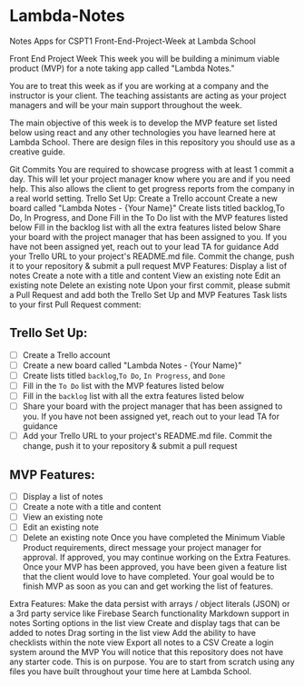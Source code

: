 # Lambda-Notes
Notes Apps for CSPT1 Front-End-Project-Week at Lambda School 


Front End Project Week
This week you will be building a minimum viable product (MVP) for a note taking app called "Lambda Notes."

You are to treat this week as if you are working at a company and the instructor is your client. The teaching assistants are acting as your project managers and will be your main support throughout the week.

The main objective of this week is to develop the MVP feature set listed below using react and any other technologies you have learned here at Lambda School. There are design files in this repository you should use as a creative guide.

Git Commits
You are required to showcase progress with at least 1 commit a day. This will let your project manager know where you are and if you need help. This also allows the client to get progress reports from the company in a real world setting.
Trello Set Up:
 Create a Trello account
 Create a new board called "Lambda Notes - {Your Name}"
 Create lists titled backlog,To Do, In Progress, and Done
 Fill in the To Do list with the MVP features listed below
 Fill in the backlog list with all the extra features listed below
 Share your board with the project manager that has been assigned to you. If you have not been assigned yet, reach out to your lead TA for guidance
 Add your Trello URL to your project's README.md file. Commit the change, push it to your repository & submit a pull request
MVP Features:
 Display a list of notes
 Create a note with a title and content
 View an existing note
 Edit an existing note
 Delete an existing note
Upon your first commit, please submit a Pull Request and add both the Trello Set Up and MVP Features Task lists to your first Pull Request comment:

## Trello Set Up:
* [ ] Create a Trello account
* [ ] Create a new board called "Lambda Notes - {Your Name}"
* [ ] Create lists titled `backlog`,`To Do`, `In Progress`, and `Done`
* [ ] Fill in the `To Do` list with the MVP features listed below
* [ ] Fill in the `backlog` list with all the extra features listed below
* [ ] Share your board with the project manager that has been assigned to you.  If you have not been assigned yet, reach out to your lead TA for guidance
* [ ] Add your Trello URL to your project's README.md file.  Commit the change, push it to your repository & submit a pull request

## MVP Features:
* [ ] Display a list of notes
* [ ] Create a note with a title and content
* [ ] View an existing note
* [ ] Edit an existing note
* [ ] Delete an existing note
Once you have completed the Minimum Viable Product requirements, direct message your project manager for approval. If approved, you may continue working on the Extra Features.
Once your MVP has been approved, you have been given a feature list that the client would love to have completed. Your goal would be to finish MVP as soon as you can and get working the list of features.

Extra Features:
 Make the data persist with arrays / object literals (JSON) or a 3rd party service like Firebase
 Search functionality
 Markdown support in notes
 Sorting options in the list view
 Create and display tags that can be added to notes
 Drag sorting in the list view
 Add the ability to have checklists within the note view
 Export all notes to a CSV
 Create a login system around the MVP
You will notice that this repository does not have any starter code. This is on purpose. You are to start from scratch using any files you have built throughout your time here at Lambda School.
